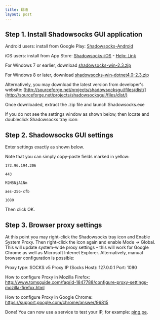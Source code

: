 ```yaml
---
title: 翻墙
layout: post
---
```


## Step 1. Install Shadowsocks GUI application

Android users: install from Google Play: [Shadowsocks-Android](https://play.google.com/store/apps/details?id=com.github.shadowsocks)

iOS users: install from App Store: [Shadowsocks-iOS](https://itunes.apple.com/us/app/shadowsocks/id665729974?ls=1&mt=8) - [Help: Link](https://github.com/shadowsocks/shadowsocks-iOS/wiki/Help)

For Windows 7 or earlier, download [shadowsocks-win-2.3.zip](https://kiwivm.64clouds.com/dist/shadowsocks-win-2.3.zip)

For Windows 8 or later, download [shadowsocks-win-dotnet4.0-2.3.zip](https://kiwivm.64clouds.com/dist/shadowsocks-win-dotnet4.0-2.3.zip)

Alternatively, you may download the latest version from developer's website: [http://sourceforge.net/projects/shadowsocksgui/files/dist/](http://sourceforge.net/projects/shadowsocksgui/files/dist/)

Once downloaded, extract the .zip file and launch Shadowsocks.exe

If you do not see the settings window as shown below, then locate and doubleclick Shadowsocks tray icon:  

## Step 2. Shadowsocks GUI settings

Enter settings exactly as shown below.

Note that you can simply copy-paste fields marked in yellow:

    172.96.194.206

    443

    M2M5NjA1Nm

    aes-256-cfb

    1080

Then click OK.

## Step 3. Browser proxy settings

At this point you may right-click the Shadowsocks tray icon and Enable System Proxy. Then right-click the icon again and enable Mode -> Global. This will update system-wide proxy settings – this will work for Google Chrome as well as Microsoft Internet Explorer.
Alternatively, manual browser configuration is possible:

Proxy type: SOCKS v5
Proxy IP (Socks Host): 127.0.0.1
Port: 1080

How to configure Proxy in Mozilla Firefox: http://www.tomsguide.com/faq/id-1847788/configure-proxy-settings-mozilla-firefox.html

How to configure Proxy in Google Chrome: https://support.google.com/chrome/answer/96815

Done! You can now use a service to test your IP, for example: [ping.pe](http://ping.pe/).
